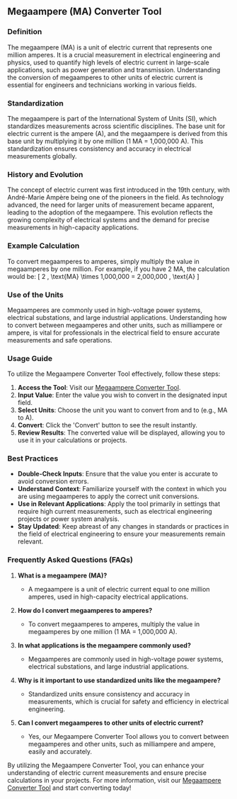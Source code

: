 ## Megaampere (MA) Converter Tool

### Definition
The megaampere (MA) is a unit of electric current that represents one million amperes. It is a crucial measurement in electrical engineering and physics, used to quantify high levels of electric current in large-scale applications, such as power generation and transmission. Understanding the conversion of megaamperes to other units of electric current is essential for engineers and technicians working in various fields.

### Standardization
The megaampere is part of the International System of Units (SI), which standardizes measurements across scientific disciplines. The base unit for electric current is the ampere (A), and the megaampere is derived from this base unit by multiplying it by one million (1 MA = 1,000,000 A). This standardization ensures consistency and accuracy in electrical measurements globally.

### History and Evolution
The concept of electric current was first introduced in the 19th century, with André-Marie Ampère being one of the pioneers in the field. As technology advanced, the need for larger units of measurement became apparent, leading to the adoption of the megaampere. This evolution reflects the growing complexity of electrical systems and the demand for precise measurements in high-capacity applications.

### Example Calculation
To convert megaamperes to amperes, simply multiply the value in megaamperes by one million. For example, if you have 2 MA, the calculation would be:
\[ 
2 \, \text{MA} \times 1,000,000 = 2,000,000 \, \text{A} 
\]

### Use of the Units
Megaamperes are commonly used in high-voltage power systems, electrical substations, and large industrial applications. Understanding how to convert between megaamperes and other units, such as milliampere or ampere, is vital for professionals in the electrical field to ensure accurate measurements and safe operations.

### Usage Guide
To utilize the Megaampere Converter Tool effectively, follow these steps:
1. **Access the Tool**: Visit our [Megaampere Converter Tool](https://www.inayam.co/unit-converter/electric_current).
2. **Input Value**: Enter the value you wish to convert in the designated input field.
3. **Select Units**: Choose the unit you want to convert from and to (e.g., MA to A).
4. **Convert**: Click the 'Convert' button to see the result instantly.
5. **Review Results**: The converted value will be displayed, allowing you to use it in your calculations or projects.

### Best Practices
- **Double-Check Inputs**: Ensure that the value you enter is accurate to avoid conversion errors.
- **Understand Context**: Familiarize yourself with the context in which you are using megaamperes to apply the correct unit conversions.
- **Use in Relevant Applications**: Apply the tool primarily in settings that require high current measurements, such as electrical engineering projects or power system analysis.
- **Stay Updated**: Keep abreast of any changes in standards or practices in the field of electrical engineering to ensure your measurements remain relevant.

### Frequently Asked Questions (FAQs)

1. **What is a megaampere (MA)?**
   - A megaampere is a unit of electric current equal to one million amperes, used in high-capacity electrical applications.

2. **How do I convert megaamperes to amperes?**
   - To convert megaamperes to amperes, multiply the value in megaamperes by one million (1 MA = 1,000,000 A).

3. **In what applications is the megaampere commonly used?**
   - Megaamperes are commonly used in high-voltage power systems, electrical substations, and large industrial applications.

4. **Why is it important to use standardized units like the megaampere?**
   - Standardized units ensure consistency and accuracy in measurements, which is crucial for safety and efficiency in electrical engineering.

5. **Can I convert megaamperes to other units of electric current?**
   - Yes, our Megaampere Converter Tool allows you to convert between megaamperes and other units, such as milliampere and ampere, easily and accurately.

By utilizing the Megaampere Converter Tool, you can enhance your understanding of electric current measurements and ensure precise calculations in your projects. For more information, visit our [Megaampere Converter Tool](https://www.inayam.co/unit-converter/electric_current) and start converting today!